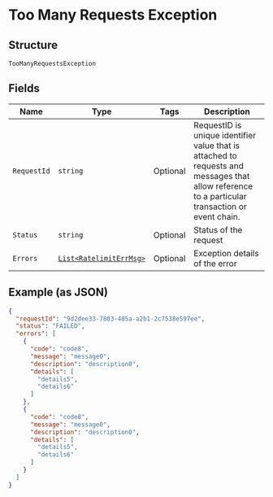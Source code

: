 
# Too Many Requests Exception

## Structure

`TooManyRequestsException`

## Fields

| Name | Type | Tags | Description |
|  --- | --- | --- | --- |
| `RequestId` | `string` | Optional | RequestID is unique identifier value that is attached to requests and messages that allow reference to a particular transaction or event chain. |
| `Status` | `string` | Optional | Status of the request |
| `Errors` | [`List<RatelimitErrMsg>`](../../doc/models/ratelimit-err-msg.md) | Optional | Exception details of the error |

## Example (as JSON)

```json
{
  "requestId": "9d2dee33-7803-485a-a2b1-2c7538e597ee",
  "status": "FAILED",
  "errors": [
    {
      "code": "code8",
      "message": "message0",
      "description": "description0",
      "details": [
        "details5",
        "details6"
      ]
    },
    {
      "code": "code8",
      "message": "message0",
      "description": "description0",
      "details": [
        "details5",
        "details6"
      ]
    }
  ]
}
```

